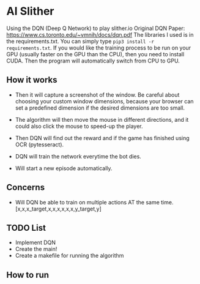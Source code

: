 # AI Slither

Using the DQN (Deep Q Network) to play slither.io 
Original DQN Paper: https://www.cs.toronto.edu/~vmnih/docs/dqn.pdf
The libraries I used is in the requirements.txt. You can simply type `pip3 install -r requirements.txt`. If you would like the training process to be run on your GPU (usually faster on the GPU than the CPU), then you need to install CUDA. Then the program will automatically switch from CPU to GPU. 


## How it works

- Then it will capture a screenshot of the window. Be careful about choosing your custom window dimensions, because your browser can set a predefined dimension if the desired dimensions are too small.   

- The algorithm will then move the mouse in different directions, and it could also click the mouse to speed-up the player. 

- Then DQN will find out the reward and if the game has finished using OCR (pytesseract). 

- DQN will train the network everytime the bot dies.

- Will start a new episode automatically.


## Concerns
- Will DQN be able to train on multiple actions AT the same time. 
[x,x,x_target,x,x,x,x,x,x,y_target,y] 

## TODO List

- Implement DQN
- Create the main!
- Create a makefile for running the algorithm 

## How to run
